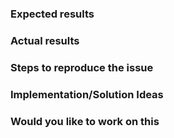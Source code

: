 ### Expected results

### Actual results

### Steps to reproduce the issue

### Implementation/Solution Ideas

### Would you like to work on this

